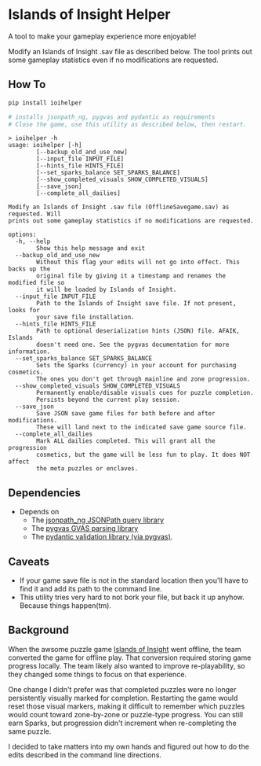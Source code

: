 # Islands of Insight Helper
A tool to make your gameplay experience more enjoyable!

Modify an Islands of Insight .sav file as described below. The tool 
prints out some gameplay statistics even if no modifications are requested. 

## How To

```bash
pip install ioihelper

# installs jsonpath_ng, pygvas and pydantic as requirements
# Close the game, use this utility as described below, then restart.
```

```commandline
> ioihelper -h
usage: ioihelper [-h] 
        [--backup_old_and_use_new] 
        [--input_file INPUT_FILE] 
        [--hints_file HINTS_FILE] 
        [--set_sparks_balance SET_SPARKS_BALANCE]
        [--show_completed_visuals SHOW_COMPLETED_VISUALS] 
        [--save_json] 
        [--complete_all_dailies]

Modify an Islands of Insight .sav file (OfflineSavegame.sav) as requested. Will 
prints out some gameplay statistics if no modifications are requested.

options:
  -h, --help            
        Show this help message and exit
  --backup_old_and_use_new
        Without this flag your edits will not go into effect. This backs up the 
        original file by giving it a timestamp and renames the modified file so 
        it will be loaded by Islands of Insight.
  --input_file INPUT_FILE
        Path to the Islands of Insight save file. If not present, looks for 
        your save file installation.
  --hints_file HINTS_FILE
        Path to optional deserialization hints (JSON) file. AFAIK, Islands 
        doesn't need one. See the pygvas documentation for more information.
  --set_sparks_balance SET_SPARKS_BALANCE
        Sets the Sparks (currency) in your account for purchasing cosmetics. 
        The ones you don't get through mainline and zone progression.
  --show_completed_visuals SHOW_COMPLETED_VISUALS
        Permanently enable/disable visuals cues for puzzle completion.
        Persists beyond the current play session.
  --save_json
        Save JSON save game files for both before and after modifications. 
        These will land next to the indicated save game source file.
  --complete_all_dailies
        Mark ALL dailies completed. This will grant all the progression 
        cosmetics, but the game will be less fun to play. It does NOT affect
        the meta puzzles or enclaves.
```

## Dependencies
* Depends on 
  * The [jsonpath_ng JSONPath query library](https://pypi.org/project/jsonpath-ng/)
  * The [pygvas GVAS parsing library](https://github.com/Ryzhara/pygvas/blob/main/docs/gvas_overview.md) 
  * The [pydantic validation library (via pygvas)](https://docs.pydantic.dev/latest/).

## Caveats
* If your game save file is not in the standard location then you'll have to find
it and add its path to the command line.
* This utility tries very hard to not bork your file, but back it up anyhow.
    Because things happen(tm).

## Background
When the awsome puzzle game [Islands of Insight](https://store.steampowered.com/app/2071500/Islands_of_Insight/) 
went offline, the team converted the game for offline play. That conversion
required storing game progress locally. The team likely also wanted to improve
re-playability, so they changed some things to focus on that experience.

One change I didn't prefer was that completed puzzles were no longer persistently
visually marked for completion. Restarting the game would reset those visual markers, 
making it difficult to remember which puzzles would count toward zone-by-zone or 
puzzle-type progress. You can still earn Sparks, but progression didn't increment
when re-completing the same puzzle.

I decided to take matters into my own hands and figured out how to do the edits 
described in the command line directions.